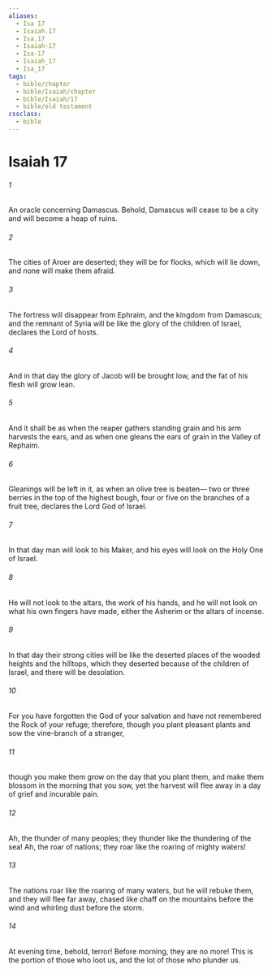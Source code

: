 ```yaml
---
aliases:
  - Isa 17
  - Isaiah.17
  - Isa.17
  - Isaiah-17
  - Isa-17
  - Isaiah_17
  - Isa_17
tags:
  - bible/chapter
  - bible/Isaiah/chapter
  - bible/Isaiah/17
  - bible/old testament
cssclass:
  - bible
---
```


# Isaiah 17

###### 1
An oracle concerning Damascus. Behold, Damascus will cease to be a city and will become a heap of ruins.
###### 2
The cities of Aroer are deserted; they will be for flocks, which will lie down, and none will make them afraid.
###### 3
The fortress will disappear from Ephraim, and the kingdom from Damascus; and the remnant of Syria will be like the glory of the children of Israel, declares the Lord of hosts.
###### 4
And in that day the glory of Jacob will be brought low, and the fat of his flesh will grow lean.
###### 5
And it shall be as when the reaper gathers standing grain and his arm harvests the ears, and as when one gleans the ears of grain in the Valley of Rephaim.
###### 6
Gleanings will be left in it, as when an olive tree is beaten— two or three berries in the top of the highest bough, four or five on the branches of a fruit tree, declares the Lord God of Israel.
###### 7
In that day man will look to his Maker, and his eyes will look on the Holy One of Israel.
###### 8
He will not look to the altars, the work of his hands, and he will not look on what his own fingers have made, either the Asherim or the altars of incense.
###### 9
In that day their strong cities will be like the deserted places of the wooded heights and the hilltops, which they deserted because of the children of Israel, and there will be desolation.
###### 10
For you have forgotten the God of your salvation and have not remembered the Rock of your refuge; therefore, though you plant pleasant plants and sow the vine-branch of a stranger,
###### 11
though you make them grow on the day that you plant them, and make them blossom in the morning that you sow, yet the harvest will flee away in a day of grief and incurable pain.
###### 12
Ah, the thunder of many peoples; they thunder like the thundering of the sea! Ah, the roar of nations; they roar like the roaring of mighty waters!
###### 13
The nations roar like the roaring of many waters,   but he will rebuke them, and they will flee far away, chased like chaff on the mountains before the wind and whirling dust before the storm.
###### 14
At evening time, behold, terror! Before morning, they are no more! This is the portion of those who loot us, and the lot of those who plunder us.


